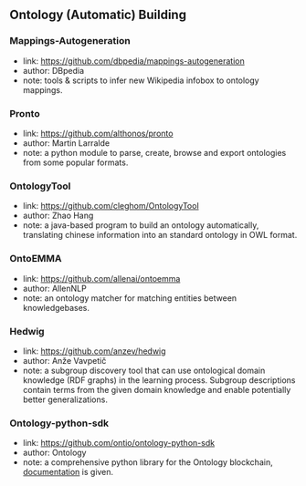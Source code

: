 ## **Ontology (Automatic) Building**


### Mappings-Autogeneration
  * link: https://github.com/dbpedia/mappings-autogeneration
  * author: DBpedia
  * note: tools & scripts to infer new Wikipedia infobox to ontology mappings.

### Pronto
  * link: https://github.com/althonos/pronto
  * author: Martin Larralde
  * note: a python module to parse, create, browse and export ontologies from some popular formats.
  
### OntologyTool
  * link: https://github.com/cleghom/OntologyTool
  * author: Zhao Hang
  * note: a java-based program to build an ontology automatically, translating chinese information into an standard ontology in OWL format.

### OntoEMMA
  * link: https://github.com/allenai/ontoemma
  * author: AllenNLP
  * note: an ontology matcher for matching entities between knowledgebases.
  
### Hedwig
  * link: https://github.com/anzev/hedwig
  * author: Anže Vavpetič 
  * note: a subgroup discovery tool that can use ontological domain knowledge (RDF graphs) in the learning process. Subgroup descriptions contain terms from the given domain knowledge and enable potentially better generalizations.

### Ontology-python-sdk
  * link: https://github.com/ontio/ontology-python-sdk
  * author: Ontology
  * note: a comprehensive python library for the Ontology blockchain, [documentation](https://nashmiao.github.io/ontology-python-sdk-docs/#introduction) is given.
